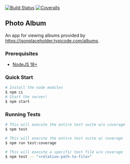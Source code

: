 [![Build Status](https://img.shields.io/github/actions/workflow/status/cecilia-sanare/photo-album/main.yml?branch=main)](https://github.com/cecilia-sanare/photo-album/actions/workflows/main.yml?query=branch%3Amain)
[![Coveralls](https://img.shields.io/coveralls/github/cecilia-sanare/photo-album)](https://coveralls.io/github/cecilia-sanare/photo-album)

## Photo Album

An app for viewing albums provided by https://jsonplaceholder.typicode.com/albums.

### Prerequisites

- [NodeJS 18+](https://nodejs.org/en)

### Quick Start

```sh
# Install the node modules
$ npm ci
# Start the server!
$ npm start
```

### Running Tests

```sh
# This will execute the entire test suite w/o coverage
$ npm test

# This will execute the entire test suite w/ coverage
$ npm run test:coverage

# This will execute a specific test file w/o coverage
$ npm test -- "<relative-path-to-file>"
```
